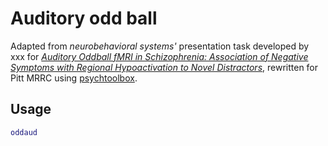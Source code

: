 # Auditory odd ball
Adapted from *neurobehavioral systems'* presentation task developed by xxx for *[Auditory Oddball fMRI in Schizophrenia: Association of Negative Symptoms with Regional Hypoactivation to Novel Distractors](https://doi.org/10.1007/s11682-008-9022-7)*,
rewritten for Pitt MRRC using [psychtoolbox](http://psychtoolbox.org/).

## Usage

```matlab
oddaud
```
